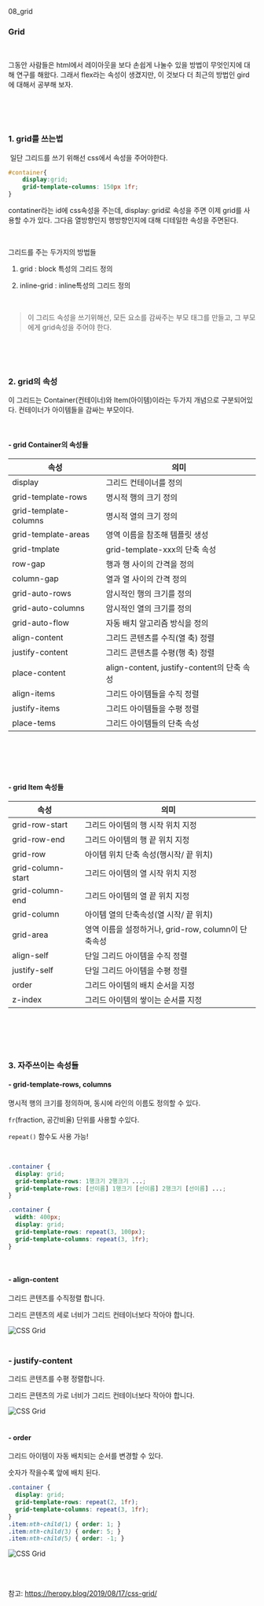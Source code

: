 08_grid 

### Grid

<br>

그동안 사람들은 html에서 레이아웃을 보다 손쉽게 나눌수 있을 방법이 무엇인지에 대해 연구를 해왔다. 그래서 flex라는 속성이 생겼지만, 이 것보다 더 최근의 방법인 gird에 대해서 공부해 보자.

<br><br><br>

### 1. grid를 쓰는법

​	일단 그리드를 쓰기 위해선 css에서 속성을 주어야한다.

```css
#container{
	display:grid;
	grid-template-columns: 150px 1fr;
}
```

contatiner라는 id에 css속성을 주는데, display: grid로 속성을 주면 이제 grid를 사용할 수가 있다. 그다음 열방향인지 행방향인지에 대해 디테일한 속성을 주면된다.

<br>

그리드를 주는 두가지의 방법들

1. grid : block 특성의 그리드 정의

2. inline-grid : inline특성의 그리드 정의

<br>

> 이 그리드 속성을 쓰기위해선, 모든 요소를 감싸주는 부모 태그를 만들고, 그 부모에게 grid속성을 주어야 한다.

<br>

<br>

<br>

### 2. grid의 속성

이 그리드는 Container(컨테이너)와 Item(아이템)이라는 두가지 개념으로 구분되어있다. 컨테이너가 아이템들을 감싸는 부모이다.

<br>

#### - grid Container의 속성들

| 속성                  | 의미                                       |
| --------------------- | ------------------------------------------ |
| display               | 그리드 컨테이너를 정의                     |
| grid-template-rows    | 명시적 행의 크기 정의                      |
| grid-template-columns | 명시적 열의 크기 정의                      |
| grid-template-areas   | 영역 이름을 참조해 템플릿 생성             |
| grid-tmplate          | grid-template-xxx의 단축 속성              |
| row-gap               | 행과 행 사이의 간격을 정의                 |
| column-gap            | 열과 열 사이의 간격 정의                   |
| grid-auto-rows        | 암시적인 행의 크기를 정의                  |
| grid-auto-columns     | 암시적인 열의 크기를 정의                  |
| grid-auto-flow        | 자동 배치 알고리즘 방식을 정의             |
| align-content         | 그리드 콘텐츠를 수직(열 축) 정렬           |
| justify-content       | 그리드 콘텐츠를 수평(행 축) 정렬           |
| place-content         | align-content, justify-content의 단축 속성 |
| align-items           | 그리드 아이템들을 수직 정렬                |
| justify-items         | 그리드 아이템들을 수평 정렬                |
| place-tems            | 그리드 아이템들의 단축 속성                |

<br><br><br><br>

#### - grid Item 속성들

| 속성              | 의미                                                |
| ----------------- | --------------------------------------------------- |
| grid-row-start    | 그리드 아이템의 행 시작 위치 지정                   |
| grid-row-end      | 그리드 아이템의 행 끝 위치 지정                     |
| grid-row          | 아이템 위치 단축 속성(행시작/ 끝 위치)              |
| grid-column-start | 그리드 아이템의 열 시작 위치 지정                   |
| grid-column-end   | 그리드 아이템의 열 끝 위치 지정                     |
| grid-column       | 아이템 열의 단축속성(열 시작/ 끝 위치)              |
| grid-area         | 영역 이름을 설정하거나, grid-row, column이 단축속성 |
| align-self        | 단일 그리드 아이템을 수직  정렬                     |
| justify-self      | 단일 그리드 아이템을 수평 정렬                      |
| order             | 그리드 아이템의 배치 순서을 지정                    |
| z-index           | 그리드 아이템의 쌓이는 순서를 지정                  |

<br>

<br><br>

### 3. 자주쓰이는 속성들 

#### - grid-template-rows, columns

명시적 행의 크기를 정의하며, 동시에 라인의 이름도 정의할 수 있다. 

`fr`(fraction, 공간비율) 단위를 사용할 수있다. 

`repeat()` 함수도 사용 가능!

<br>

```css
.container {
  display: grid;
  grid-template-rows: 1행크기 2행크기 ...;
  grid-template-rows: [선이름] 1행크기 [선이름] 2행크기 [선이름] ...;
}
```

```css
.container {
  width: 400px;
  display: grid;
  grid-template-rows: repeat(3, 100px);
  grid-template-columns: repeat(3, 1fr);
}
```

<br>

#### - align-content

그리드 콘텐츠를 수직정렬 합니다. 

그리드 콘텐츠의 세로 너비가 그리드 컨테이너보다 작아야 합니다. 

![CSS Grid](08_grid.assets/align-content-1.jpg)

### <br>- justify-content

그리드 콘텐츠를 수평 정렬합니다.

그리드 콘텐츠의 가로 너비가 그리드 컨테이너보다 작아야 합니다. 

![CSS Grid](08_grid.assets/justify-content-1.jpg)

#### <br>- order

그리드 아이템이 자동 배치되는 순서를 변경할 수 있다. 

숫자가 작을수록 앞에 배치 된다.

```css
.container {
  display: grid;
  grid-template-rows: repeat(2, 1fr);
  grid-template-columns: repeat(3, 1fr);
}
.item:nth-child(1) { order: 1; }
.item:nth-child(3) { order: 5; }
.item:nth-child(5) { order: -1; }
```



![CSS Grid](08_grid.assets/order-1.jpg)

<br>

<br>



참고: https://heropy.blog/2019/08/17/css-grid/


